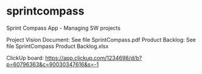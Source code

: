 # sprintcompass
Sprint Compass App - Managing SW projects

Project Vision Document: See file SprintCompass.pdf
Product Backlog: See file SprintCompass Product Backlog.xlsx

ClickUp board: https://app.clickup.com/1234698/d/b?p=60796363&c=90030347616&s=-1
